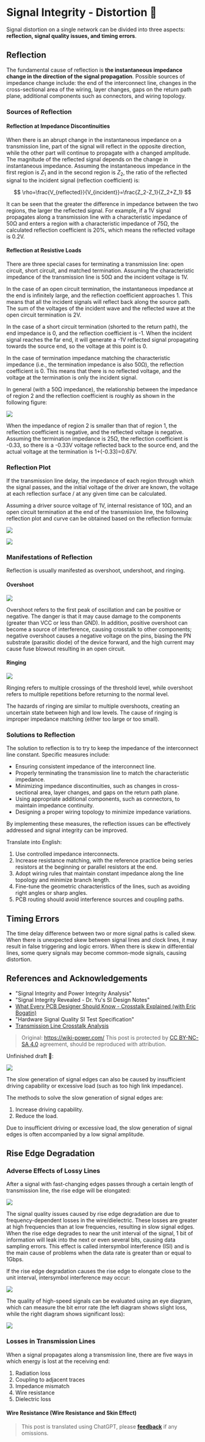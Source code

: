 # Signal Integrity - Distortion 🚧

Signal distortion on a single network can be divided into three aspects: **reflection, signal quality issues, and timing errors**.

## Reflection

The fundamental cause of reflection is **the instantaneous impedance change in the direction of the signal propagation**. Possible sources of impedance change include: the end of the interconnect line, changes in the cross-sectional area of the wiring, layer changes, gaps on the return path plane, additional components such as connectors, and wiring topology.

### Sources of Reflection

#### Reflection at Impedance Discontinuities

When there is an abrupt change in the instantaneous impedance on a transmission line, part of the signal will reflect in the opposite direction, while the other part will continue to propagate with a changed amplitude. The magnitude of the reflected signal depends on the change in instantaneous impedance. Assuming the instantaneous impedance in the first region is $Z_1$ and in the second region is $Z_2$, the ratio of the reflected signal to the incident signal (reflection coefficient) is:

$$
\rho=\frac{V_{reflected}}{V_{incident}}=\frac{Z_2-Z_1}{Z_2+Z_1}
$$

It can be seen that the greater the difference in impedance between the two regions, the larger the reflected signal. For example, if a 1V signal propagates along a transmission line with a characteristic impedance of 50Ω and enters a region with a characteristic impedance of 75Ω, the calculated reflection coefficient is 20%, which means the reflected voltage is 0.2V.

#### Reflection at Resistive Loads

There are three special cases for terminating a transmission line: open circuit, short circuit, and matched termination. Assuming the characteristic impedance of the transmission line is 50Ω and the incident voltage is 1V.

In the case of an open circuit termination, the instantaneous impedance at the end is infinitely large, and the reflection coefficient approaches 1. This means that all the incident signals will reflect back along the source path. The sum of the voltages of the incident wave and the reflected wave at the open circuit termination is 2V.

In the case of a short circuit termination (shorted to the return path), the end impedance is 0, and the reflection coefficient is -1. When the incident signal reaches the far end, it will generate a -1V reflected signal propagating towards the source end, so the voltage at this point is 0.

In the case of termination impedance matching the characteristic impedance (i.e., the termination impedance is also 50Ω), the reflection coefficient is 0. This means that there is no reflected voltage, and the voltage at the termination is only the incident signal.

In general (with a 50Ω impedance), the relationship between the impedance of region 2 and the reflection coefficient is roughly as shown in the following figure:

![](https://media.wiki-power.com/img/20221210182554.png)

When the impedance of region 2 is smaller than that of region 1, the reflection coefficient is negative, and the reflected voltage is negative. Assuming the termination impedance is 25Ω, the reflection coefficient is -0.33, so there is a -0.33V voltage reflected back to the source end, and the actual voltage at the termination is 1+(-0.33)=0.67V.

### Reflection Plot

If the transmission line delay, the impedance of each region through which the signal passes, and the initial voltage of the driver are known, the voltage at each reflection surface / at any given time can be calculated.

Assuming a driver source voltage of 1V, internal resistance of 10Ω, and an open circuit termination at the end of the transmission line, the following reflection plot and curve can be obtained based on the reflection formula:

![](https://media.wiki-power.com/img/20221210182654.png)

![](https://media.wiki-power.com/img/20221210182717.png)

### Manifestations of Reflection

Reflection is usually manifested as overshoot, undershoot, and ringing.

#### Overshoot

![](https://media.wiki-power.com/img/20211220091443.png)

Overshoot refers to the first peak of oscillation and can be positive or negative. The danger is that it may cause damage to the components (greater than VCC or less than GND). In addition, positive overshoot can become a source of interference, causing crosstalk to other components; negative overshoot causes a negative voltage on the pins, biasing the PN substrate (parasitic diode) of the device forward, and the high current may cause fuse blowout resulting in an open circuit.

#### Ringing

![](https://media.wiki-power.com/img/20211220094236.png)

Ringing refers to multiple crossings of the threshold level, while overshoot refers to multiple repetitions before returning to the normal level.

The hazards of ringing are similar to multiple overshoots, creating an uncertain state between high and low levels. The cause of ringing is improper impedance matching (either too large or too small).

### Solutions to Reflection

The solution to reflection is to try to keep the impedance of the interconnect line constant. Specific measures include:

- Ensuring consistent impedance of the interconnect line.
- Properly terminating the transmission line to match the characteristic impedance.
- Minimizing impedance discontinuities, such as changes in cross-sectional area, layer changes, and gaps on the return path plane.
- Using appropriate additional components, such as connectors, to maintain impedance continuity.
- Designing a proper wiring topology to minimize impedance variations.

By implementing these measures, the reflection issues can be effectively addressed and signal integrity can be improved.

Translate into English:

1. Use controlled impedance interconnects.
2. Increase resistance matching, with the reference practice being series resistors at the beginning or parallel resistors at the end.
3. Adopt wiring rules that maintain constant impedance along the line topology and minimize branch length.
4. Fine-tune the geometric characteristics of the lines, such as avoiding right angles or sharp angles.
5. PCB routing should avoid interference sources and coupling paths.

## Timing Errors

The time delay difference between two or more signal paths is called skew. When there is unexpected skew between signal lines and clock lines, it may result in false triggering and logic errors. When there is skew in differential lines, some query signals may become common-mode signals, causing distortion.

## References and Acknowledgements

- "Signal Integrity and Power Integrity Analysis"
- "Signal Integrity Revealed - Dr. Yu's SI Design Notes"
- [What Every PCB Designer Should Know - Crosstalk Explained (with Eric Bogatin)](https://www.youtube.com/watch?v=EF7SxgcDfCo)
- "Hardware Signal Quality SI Test Specification"
- [Transmission Line Crosstalk Analysis](https://blog.csdn.net/weixin_40877615/article/details/95329866)

> Original: <https://wiki-power.com/>
> This post is protected by [CC BY-NC-SA 4.0](https://creativecommons.org/licenses/by/4.0/deed.en) agreement, should be reproduced with attribution.

Unfinished draft 🚧:

![](https://media.wiki-power.com/img/20211220093258.png)

The slow generation of signal edges can also be caused by insufficient driving capability or excessive load (such as too high link impedance).

The methods to solve the slow generation of signal edges are:

1. Increase driving capability.
2. Reduce the load.

Due to insufficient driving or excessive load, the slow generation of signal edges is often accompanied by a low signal amplitude.

## Rise Edge Degradation

### Adverse Effects of Lossy Lines

After a signal with fast-changing edges passes through a certain length of transmission line, the rise edge will be elongated:

![](https://media.wiki-power.com/img/20220105174702.png)

The signal quality issues caused by rise edge degradation are due to frequency-dependent losses in the wire/dielectric. These losses are greater at high frequencies than at low frequencies, resulting in slow signal edges. When the rise edge degrades to near the unit interval of the signal, 1 bit of information will leak into the next or even several bits, causing data sampling errors. This effect is called intersymbol interference (ISI) and is the main cause of problems when the data rate is greater than or equal to 1Gbps.

If the rise edge degradation causes the rise edge to elongate close to the unit interval, intersymbol interference may occur:

![](https://media.wiki-power.com/img/20220110093600.png)

The quality of high-speed signals can be evaluated using an eye diagram, which can measure the bit error rate (the left diagram shows slight loss, while the right diagram shows significant loss):

![](https://media.wiki-power.com/img/20220110104943.png)

### Losses in Transmission Lines

When a signal propagates along a transmission line, there are five ways in which energy is lost at the receiving end:

1. Radiation loss
2. Coupling to adjacent traces
3. Impedance mismatch
4. Wire resistance
5. Dielectric loss

#### Wire Resistance (Wire Resistance and Skin Effect)

> This post is translated using ChatGPT, please [**feedback**](https://github.com/linyuxuanlin/Wiki_MkDocs/issues/new) if any omissions.
